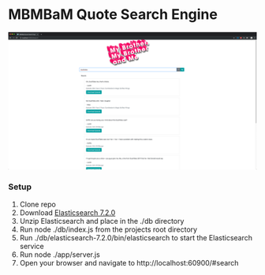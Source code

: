 #  MBMBaM Quote Search Engine

![Alt text](./app/src/images/Screenshot.png?raw=true "MBMBaM Quote Search")

### Setup

1. Clone repo
2. Download [Elasticsearch 7.2.0](https://www.elastic.co/downloads/elasticsearch)
3. Unzip Elasticsearch and place in the ./db directory
3. Run node ./db/index.js from the projects root directory
4. Run ./db/elasticsearch-7.2.0/bin/elasticsearch to start the Elasticsearch service
5. Run node ./app/server.js
6. Open your browser and navigate to http://localhost:60900/#search
